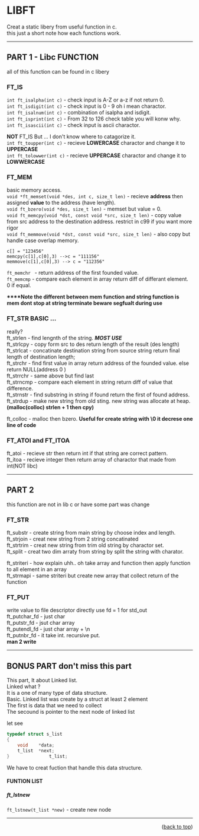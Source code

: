 <div id="top"></div>

# LIBFT 
Creat a static libery from useful function in c.   
this just a short note how each functions work.

---
## PART 1 - Libc FUNCTION
all of this function can be found in c libery   
### FT_IS
`int ft_isalpha(int c)` - check input is A-Z or a-z if not return 0.   
`int ft_isdigit(int c)` - check input is 0 - 9 oh i mean charactor.   
`int ft_isalnum(int c)` - combination of isalpha and isdigit.   
`int ft_isprint(int c)` - From 32 to 126 check table you will konw why.   
`int ft_isascii(int c)` - check input is ascii charactor.   
   
<strong>NOT</strong> FT_IS But ... I don't know where to catagorize it.   
`int ft_toupper(int c)` - recieve <strong>LOWERCASE</strong> charactor and change it to <strong>UPPERCASE</strong>   
`int ft_tolowwer(int c)` - recieve <strong>UPPERCASE</strong> charactor and change it to <strong>LOWWERCASE</strong>

### FT_MEM
basic memory access.   
`void *ft_memset(void *des, int c, size_t len)` - recieve **address** then assigned **value** to the address (have length).   
`void ft_bzero(void *des, size_t len)` - memset but value = 0.   
`void ft_memcpy(void *dst, const void *src, size_t len)` - copy value from src address to the destination address. restrict in c99 if you want more rigor     
`void ft_memmove(void *dst, const void *src, size_t len)` - also copy but handle case overlap memory.   
``` plaintext
c[] = "123456"
memcpy(c[1],c[0],3) -->c = "111156"
memmove(c[1],c[0],3) --> c = "112356"
```
`ft_memchr ` - return address of the first founded value.   
`ft_memcmp` - compare each element in array return diff of differant element. 0 if equal.    

<strong>****Note the different between mem function and string function is mem dont stop at string terminate beware segfualt during use</strong>

### FT_STR BASIC ...
really?   
ft_strlen - find lengnth of the string. ***MOST USE***   
ft_strlcpy - copy form src to des return length of the result (des length)   
ft_strlcat - concatinate destination string from source string return final length of destination length;   
ft_strchr - find first value in array return address of the founded value. else return NULL(address 0 )   
ft_strrchr - same above but find last   
ft_strncmp - compare each element in string return diff of value that difference.   
ft_strnstr - find substring in string if found return the first of found address.  
ft_strdup - make new string from old sting. new string was allocate at heap. **(malloc(colloc) strlen + 1 then cpy)**   

ft_colloc - malloc then bzero. **Useful for create string with \0 it decrese one line of code**   

### FT_ATOI and FT_ITOA   
ft_atoi - recieve str then return int if that string are correct pattern.   
ft_itoa - recieve integer then return array of charactor that made from int(NOT libc)   

---
## PART 2 
this function are not in lib c or have some part was change

### FT_STR
ft_substr - create string from main string by choose index and length.   
ft_strjoin - creat new string from 2 string concatinated  
ft_strtrim - creat new string from trim old string by charactor set.   
ft_split - creat two dim arraty from string by split the string with charator.   

ft_striteri - how explain uhh.. oh  take array and function then apply function to all element in an array   
ft_strmapi - same striteri but create new array that collect return of the function   

### FT_PUT
write value to file descriptor directly use fd = 1 for std_out   
ft_putchar_fd - just char  
ft_putstr_fd - jsut char array  
ft_putendl_fd - just char array + \n   
ft_putnbr_fd - it take int. recursive put.   
<strong>man 2 write</strong>

---
## BONUS PART don't miss this part
This part, It about Linked list.   
Linked what ?   
It is a one of many type of data structure.   
Basic. Linked list was create by a struct at least 2 element   
The first is data that we need to collect   
The secound is pointer to the next node of linked list   
   
let see  
```c
typedef struct s_list
{
    void    *data;
    t_list  *next;
}               t_list;
```
We have to creat fuction that handle this data structure.   

#### FUNTION LIST
##### ft_lstnew
`ft_lstnew(t_list *new)` - create new node

---

<p align="right">(<a href="#top">back to top</a>)</p>

